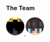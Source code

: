 ### The Team

<a href="https://github.com/SleazeStiKs">
  <img src="https://raw.githubusercontent.com/TeamSleaze/.github/main/docs/profile-pics/SleazeStiKs.png" width="50"/>
</a>
<a href="https://github.com/RobaCZ">
  <img src="https://raw.githubusercontent.com/TeamSleaze/.github/main/docs/profile-pics/RobaCZ.png" width="50"/>
</a>
